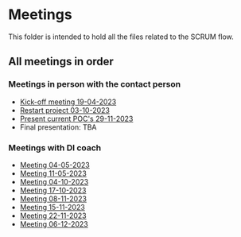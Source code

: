 # Meetings

This folder is intended to hold all the files related to the SCRUM flow.  

## All meetings in order

### Meetings in person with the contact person
* [Kick-off meeting 19-04-2023](./kick-off-meeting-on-location-19-04-2023.md)
* [Restart project 03-10-2023](./meeting-on-location-03-10-2023.md)
* [Present current POC's 29-11-2023](./meeting-on-location-29-11-23.md)
* Final presentation: TBA

### Meetings with DI coach
* [Meeting 04-05-2023](./meeting-coach-04-05-2023.md)
* [Meeting 11-05-2023](./meeting-coach-11-05-2023.md)
* [Meeting 04-10-2023](./meeting-coach-04-10-23.md)
* [Meeting 17-10-2023](./meeting-coach-17-10-23.md)
* [Meeting 08-11-2023](./meeting-coach-08-11-2023.md)
* [Meeting 15-11-2023](./meeting-coach-15-11-2023.md)
* [Meeting 22-11-2023](./meeting-coach-22-11-2023.md)
* [Meeting 06-12-2023](./meeting-coach-06-12-2023.md)
